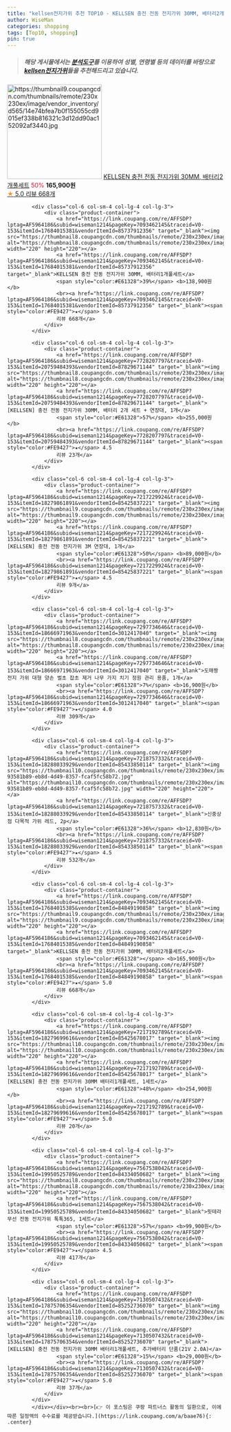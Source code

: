 ```yaml
---
title: "kellsen전지가위 추천 TOP10 - KELLSEN 충전 전동 전지가위 30MM, 배터리2개풀세트"
author: WiseMan
categories: shopping
tags: [Top10, shopping]
pin: true
---
```


> ##### 해당 게시물에서는 [**분석도구**](https://itemscout.io/)를 이용하여 **성별**, **연령별** 등의 데이터를 바탕으로 [**kellsen전지가위**](https://link.coupang.com/a/baae76)들을 추천해드리고 있습니다.
<div class="container"><div class="row">
            <div class="col-6 col-sm-4 col-lg-4 col-lg-3">
                <div class="product-container">
                    <a href="https://link.coupang.com/re/AFFSDP?lptag=AF5964186&subid=wiseman1214&pageKey=7093462145&traceid=V0-153&itemId=17684015385&vendorItemId=84849190858" target="_blank"><img src="https://thumbnail9.coupangcdn.com/thumbnails/remote/230x230ex/image/vendor_inventory/d565/14e74bfea7b0f155055cd9015ef338b816321c3d12dd90ac152092af3440.jpg" alt="https://thumbnail9.coupangcdn.com/thumbnails/remote/230x230ex/image/vendor_inventory/d565/14e74bfea7b0f155055cd9015ef338b816321c3d12dd90ac152092af3440.jpg" width="220" height="220"></a>
                    <a href="https://link.coupang.com/re/AFFSDP?lptag=AF5964186&subid=wiseman1214&pageKey=7093462145&traceid=V0-153&itemId=17684015385&vendorItemId=84849190858" target="_blank">KELLSEN 충전 전동 전지가위 30MM, 배터리2개풀세트</a>
                    <span style="color:#E61328">50%</span> <b>165,900원</b>
                    <br><a href="https://link.coupang.com/re/AFFSDP?lptag=AF5964186&subid=wiseman1214&pageKey=7093462145&traceid=V0-153&itemId=17684015385&vendorItemId=84849190858" target="_blank"><span style="color:#FE9427">★</span> 5.0
                    리뷰 668개</a>
                </div>
            </div>
            
            <div class="col-6 col-sm-4 col-lg-4 col-lg-3">
                <div class="product-container">
                    <a href="https://link.coupang.com/re/AFFSDP?lptag=AF5964186&subid=wiseman1214&pageKey=7093462145&traceid=V0-153&itemId=17684015381&vendorItemId=85737912356" target="_blank"><img src="https://thumbnail8.coupangcdn.com/thumbnails/remote/230x230ex/image/vendor_inventory/1fe2/4efc7ab455bdff46a41e75f7af32972663a79867ad83bd043b34888f8cab.jpg" alt="https://thumbnail8.coupangcdn.com/thumbnails/remote/230x230ex/image/vendor_inventory/1fe2/4efc7ab455bdff46a41e75f7af32972663a79867ad83bd043b34888f8cab.jpg" width="220" height="220"></a>
                    <a href="https://link.coupang.com/re/AFFSDP?lptag=AF5964186&subid=wiseman1214&pageKey=7093462145&traceid=V0-153&itemId=17684015381&vendorItemId=85737912356" target="_blank">KELLSEN 충전 전동 전지가위 30MM, 배터리1개풀세트</a>
                    <span style="color:#E61328">39%</span> <b>138,900원</b>
                    <br><a href="https://link.coupang.com/re/AFFSDP?lptag=AF5964186&subid=wiseman1214&pageKey=7093462145&traceid=V0-153&itemId=17684015381&vendorItemId=85737912356" target="_blank"><span style="color:#FE9427">★</span> 5.0
                    리뷰 668개</a>
                </div>
            </div>
            
            <div class="col-6 col-sm-4 col-lg-4 col-lg-3">
                <div class="product-container">
                    <a href="https://link.coupang.com/re/AFFSDP?lptag=AF5964186&subid=wiseman1214&pageKey=7728207797&traceid=V0-153&itemId=20759484393&vendorItemId=87829671144" target="_blank"><img src="https://thumbnail8.coupangcdn.com/thumbnails/remote/230x230ex/image/vendor_inventory/2730/7d9c671c0bac8b95739d3f7252432e35649c4f861e045c85afb487542e25.jpg" alt="https://thumbnail8.coupangcdn.com/thumbnails/remote/230x230ex/image/vendor_inventory/2730/7d9c671c0bac8b95739d3f7252432e35649c4f861e045c85afb487542e25.jpg" width="220" height="220"></a>
                    <a href="https://link.coupang.com/re/AFFSDP?lptag=AF5964186&subid=wiseman1214&pageKey=7728207797&traceid=V0-153&itemId=20759484393&vendorItemId=87829671144" target="_blank">[KELLSEN] 충전 전동 전지가위 30MM, 배터리 2개 세트 + 연장대, 1개</a>
                    <span style="color:#E61328">57%</span> <b>255,000원</b>
                    <br><a href="https://link.coupang.com/re/AFFSDP?lptag=AF5964186&subid=wiseman1214&pageKey=7728207797&traceid=V0-153&itemId=20759484393&vendorItemId=87829671144" target="_blank"><span style="color:#FE9427">★</span> 4.5
                    리뷰 23개</a>
                </div>
            </div>
            
            <div class="col-6 col-sm-4 col-lg-4 col-lg-3">
                <div class="product-container">
                    <a href="https://link.coupang.com/re/AFFSDP?lptag=AF5964186&subid=wiseman1214&pageKey=7217229924&traceid=V0-153&itemId=18279861891&vendorItemId=85425837221" target="_blank"><img src="https://thumbnail9.coupangcdn.com/thumbnails/remote/230x230ex/image/vendor_inventory/d7ad/f1abfa20eda5e871794e5cabe1f20f48e9c86342112f01c086490674c4db.jpg" alt="https://thumbnail9.coupangcdn.com/thumbnails/remote/230x230ex/image/vendor_inventory/d7ad/f1abfa20eda5e871794e5cabe1f20f48e9c86342112f01c086490674c4db.jpg" width="220" height="220"></a>
                    <a href="https://link.coupang.com/re/AFFSDP?lptag=AF5964186&subid=wiseman1214&pageKey=7217229924&traceid=V0-153&itemId=18279861891&vendorItemId=85425837221" target="_blank">[KELLSEN] 충전 전동 전지가위 3M 연장대, 1개</a>
                    <span style="color:#E61328">50%</span> <b>89,000원</b>
                    <br><a href="https://link.coupang.com/re/AFFSDP?lptag=AF5964186&subid=wiseman1214&pageKey=7217229924&traceid=V0-153&itemId=18279861891&vendorItemId=85425837221" target="_blank"><span style="color:#FE9427">★</span> 4.5
                    리뷰 9개</a>
                </div>
            </div>
            
            <div class="col-6 col-sm-4 col-lg-4 col-lg-3">
                <div class="product-container">
                    <a href="https://link.coupang.com/re/AFFSDP?lptag=AF5964186&subid=wiseman1214&pageKey=7297734646&traceid=V0-153&itemId=18666971963&vendorItemId=3012417040" target="_blank"><img src="https://thumbnail8.coupangcdn.com/thumbnails/remote/230x230ex/image/vendor_inventory/89a1/1b80c011c3b54de0f0fbb9b74d9b6b294e88382ba8b30a6e59eb46775154.jpg" alt="https://thumbnail8.coupangcdn.com/thumbnails/remote/230x230ex/image/vendor_inventory/89a1/1b80c011c3b54de0f0fbb9b74d9b6b294e88382ba8b30a6e59eb46775154.jpg" width="220" height="220"></a>
                    <a href="https://link.coupang.com/re/AFFSDP?lptag=AF5964186&subid=wiseman1214&pageKey=7297734646&traceid=V0-153&itemId=18666971963&vendorItemId=3012417040" target="_blank">도매짱 전지 가위 대형 양손 벌초 잡초 제거 나무 가지 치기 정원 관리 용품, 1개</a>
                    <span style="color:#E61328">7%</span> <b>16,900원</b>
                    <br><a href="https://link.coupang.com/re/AFFSDP?lptag=AF5964186&subid=wiseman1214&pageKey=7297734646&traceid=V0-153&itemId=18666971963&vendorItemId=3012417040" target="_blank"><span style="color:#FE9427">★</span> 4.0
                    리뷰 309개</a>
                </div>
            </div>
            
            <div class="col-6 col-sm-4 col-lg-4 col-lg-3">
                <div class="product-container">
                    <a href="https://link.coupang.com/re/AFFSDP?lptag=AF5964186&subid=wiseman1214&pageKey=7218757332&traceid=V0-153&itemId=18288033929&vendorItemId=85433850114" target="_blank"><img src="https://thumbnail10.coupangcdn.com/thumbnails/remote/230x230ex/image/retail/images/860777231735830-93581b89-eb8d-4d49-8357-fcaf5fc58b72.jpg" alt="https://thumbnail10.coupangcdn.com/thumbnails/remote/230x230ex/image/retail/images/860777231735830-93581b89-eb8d-4d49-8357-fcaf5fc58b72.jpg" width="220" height="220"></a>
                    <a href="https://link.coupang.com/re/AFFSDP?lptag=AF5964186&subid=wiseman1214&pageKey=7218757332&traceid=V0-153&itemId=18288033929&vendorItemId=85433850114" target="_blank">신중상점 다목적 가위 레드, 2p</a>
                    <span style="color:#E61328">36%</span> <b>12,830원</b>
                    <br><a href="https://link.coupang.com/re/AFFSDP?lptag=AF5964186&subid=wiseman1214&pageKey=7218757332&traceid=V0-153&itemId=18288033929&vendorItemId=85433850114" target="_blank"><span style="color:#FE9427">★</span> 4.5
                    리뷰 532개</a>
                </div>
            </div>
            
            <div class="col-6 col-sm-4 col-lg-4 col-lg-3">
                <div class="product-container">
                    <a href="https://link.coupang.com/re/AFFSDP?lptag=AF5964186&subid=wiseman1214&pageKey=7093462145&traceid=V0-153&itemId=17684015385&vendorItemId=84849190858" target="_blank"><img src="https://thumbnail9.coupangcdn.com/thumbnails/remote/230x230ex/image/vendor_inventory/d565/14e74bfea7b0f155055cd9015ef338b816321c3d12dd90ac152092af3440.jpg" alt="https://thumbnail9.coupangcdn.com/thumbnails/remote/230x230ex/image/vendor_inventory/d565/14e74bfea7b0f155055cd9015ef338b816321c3d12dd90ac152092af3440.jpg" width="220" height="220"></a>
                    <a href="https://link.coupang.com/re/AFFSDP?lptag=AF5964186&subid=wiseman1214&pageKey=7093462145&traceid=V0-153&itemId=17684015385&vendorItemId=84849190858" target="_blank">KELLSEN 충전 전동 전지가위 30MM, 배터리2개풀세트</a>
                    <span style="color:#E61328"></span> <b>165,900원</b>
                    <br><a href="https://link.coupang.com/re/AFFSDP?lptag=AF5964186&subid=wiseman1214&pageKey=7093462145&traceid=V0-153&itemId=17684015385&vendorItemId=84849190858" target="_blank"><span style="color:#FE9427">★</span> 5.0
                    리뷰 668개</a>
                </div>
            </div>
            
            <div class="col-6 col-sm-4 col-lg-4 col-lg-3">
                <div class="product-container">
                    <a href="https://link.coupang.com/re/AFFSDP?lptag=AF5964186&subid=wiseman1214&pageKey=7217192789&traceid=V0-153&itemId=18279699616&vendorItemId=85425678017" target="_blank"><img src="https://thumbnail10.coupangcdn.com/thumbnails/remote/230x230ex/image/vendor_inventory/4f08/0a4f1674118e601fb8de1977867fa4ab8ff2882a1fabd57c88bcba7dd5f7.jpg" alt="https://thumbnail10.coupangcdn.com/thumbnails/remote/230x230ex/image/vendor_inventory/4f08/0a4f1674118e601fb8de1977867fa4ab8ff2882a1fabd57c88bcba7dd5f7.jpg" width="220" height="220"></a>
                    <a href="https://link.coupang.com/re/AFFSDP?lptag=AF5964186&subid=wiseman1214&pageKey=7217192789&traceid=V0-153&itemId=18279699616&vendorItemId=85425678017" target="_blank">[KELLSEN] 충전 전동 전지가위 30MM 배터리1개풀세트, 1세트</a>
                    <span style="color:#E61328">48%</span> <b>254,900원</b>
                    <br><a href="https://link.coupang.com/re/AFFSDP?lptag=AF5964186&subid=wiseman1214&pageKey=7217192789&traceid=V0-153&itemId=18279699616&vendorItemId=85425678017" target="_blank"><span style="color:#FE9427">★</span> 5.0
                    리뷰 20개</a>
                </div>
            </div>
            
            <div class="col-6 col-sm-4 col-lg-4 col-lg-3">
                <div class="product-container">
                    <a href="https://link.coupang.com/re/AFFSDP?lptag=AF5964186&subid=wiseman1214&pageKey=7567538042&traceid=V0-153&itemId=19950525789&vendorItemId=84334050682" target="_blank"><img src="https://thumbnail8.coupangcdn.com/thumbnails/remote/230x230ex/image/vendor_inventory/0e4b/33454923caeffddaeba0cc8a84f547dc389ebc45ea51d747c7ea4066eb70.jpg" alt="https://thumbnail8.coupangcdn.com/thumbnails/remote/230x230ex/image/vendor_inventory/0e4b/33454923caeffddaeba0cc8a84f547dc389ebc45ea51d747c7ea4066eb70.jpg" width="220" height="220"></a>
                    <a href="https://link.coupang.com/re/AFFSDP?lptag=AF5964186&subid=wiseman1214&pageKey=7567538042&traceid=V0-153&itemId=19950525789&vendorItemId=84334050682" target="_blank">핏테라 무선 전동 전지가위 톡톡365, 1세트</a>
                    <span style="color:#E61328">57%</span> <b>99,900원</b>
                    <br><a href="https://link.coupang.com/re/AFFSDP?lptag=AF5964186&subid=wiseman1214&pageKey=7567538042&traceid=V0-153&itemId=19950525789&vendorItemId=84334050682" target="_blank"><span style="color:#FE9427">★</span> 4.5
                    리뷰 417개</a>
                </div>
            </div>
            
            <div class="col-6 col-sm-4 col-lg-4 col-lg-3">
                <div class="product-container">
                    <a href="https://link.coupang.com/re/AFFSDP?lptag=AF5964186&subid=wiseman1214&pageKey=7130507432&traceid=V0-153&itemId=17875706354&vendorItemId=85252736070" target="_blank"><img src="https://thumbnail10.coupangcdn.com/thumbnails/remote/230x230ex/image/vendor_inventory/4f7f/77e3b92efa8be73079874d53eaa6efd08e939e540475b577abcbed0c2aef.png" alt="https://thumbnail10.coupangcdn.com/thumbnails/remote/230x230ex/image/vendor_inventory/4f7f/77e3b92efa8be73079874d53eaa6efd08e939e540475b577abcbed0c2aef.png" width="220" height="220"></a>
                    <a href="https://link.coupang.com/re/AFFSDP?lptag=AF5964186&subid=wiseman1214&pageKey=7130507432&traceid=V0-153&itemId=17875706354&vendorItemId=85252736070" target="_blank">[KELLSEN] 충전 전동 전지가위 30MM 배터리1개풀세트, 추가배터리 단품(21V 2.0A)</a>
                    <span style="color:#E61328">15%</span> <b>29,000원</b>
                    <br><a href="https://link.coupang.com/re/AFFSDP?lptag=AF5964186&subid=wiseman1214&pageKey=7130507432&traceid=V0-153&itemId=17875706354&vendorItemId=85252736070" target="_blank"><span style="color:#FE9427">★</span> 5.0
                    리뷰 37개</a>
                </div>
            </div>
            </div></div><br><br>[👉 이 포스팅은 쿠팡 파트너스 활동의 일환으로, 이에 따른 일정액의 수수료를 제공받습니다.](https://link.coupang.com/a/baae76){: .center}